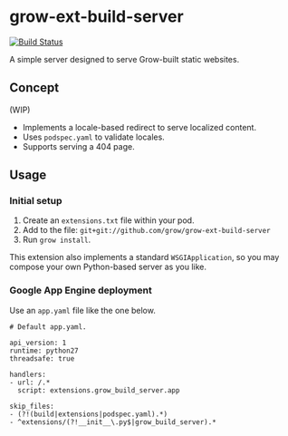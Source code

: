 # grow-ext-build-server

[![Build
Status](https://travis-ci.org/grow/grow-ext-build-server.svg?branch=master)](https://travis-ci.org/grow/grow-ext-build-server)

A simple server designed to serve Grow-built static websites.

## Concept

(WIP)

- Implements a locale-based redirect to serve localized content.
- Uses `podspec.yaml` to validate locales.
- Supports serving a 404 page.

## Usage

### Initial setup

1. Create an `extensions.txt` file within your pod.
1. Add to the file: `git+git://github.com/grow/grow-ext-build-server`
1. Run `grow install`.

This extension also implements a standard `WSGIApplication`, so you may compose
your own Python-based server as you like.

### Google App Engine deployment

Use an `app.yaml` file like the one below.

```
# Default app.yaml.

api_version: 1
runtime: python27
threadsafe: true

handlers:
- url: /.*
  script: extensions.grow_build_server.app
 
skip_files:
- (?!(build|extensions|podspec.yaml).*)
- ^extensions/(?!__init__\.py$|grow_build_server).*
```
